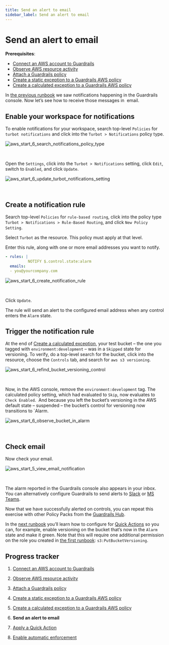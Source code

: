 ```yaml
---
title: Send an alert to email
sidebar_label: Send an alert to email
---
```



# Send an alert to email

**Prerequisites**: 

- [Connect an AWS account to Guardrails](/guardrails/docs/runbooks/getting-started-aws/connect-an-account/)
- [Observe AWS resource activity](/guardrails/docs/runbooks/getting-started-aws/observe-aws-activity/)
- [Attach a Guardrails policy](/guardrails/docs/runbooks/getting-started-aws/attach-a-policy/)
- [Create a static exception to a Guardrails AWS policy](/guardrails/docs/runbooks/getting-started-aws/create-static-exception/)
- [Create a calculated exception to a Guardrails AWS policy](/guardrails/docs/runbooks/getting-started-aws/create-calculated-exception/)


In [the previous runbook](/guardrails/docs/runbooks/getting-started-aws/create-calculated-exception) we saw notifications happening in the Guardrails console. Now let’s see how to receive those messages in  email. 

## Enable your workspace for notifications

  
To enable notifications for your workspace, search top-level `Policies` for `turbot notifications` and click into the `Turbot > Notifications` policy type.  
<p><img alt="aws_start_6_search_notifications_policy_type" src="/images/docs/guardrails/runbooks/getting-started-aws/send-alert-to-email/aws-start-6-search-notifications-policy-type.png"/></p><br/>  


Open the `Settings`, click into the `Turbot > Notifications` setting, click `Edit`, switch to `Enabled`, and click `Update`.  
<p><img alt="aws_start_6_update_turbot_notifications_setting" src="/images/docs/guardrails/runbooks/getting-started-aws/send-alert-to-email/aws-start-6-update-turbot-notifications-setting.png"/></p><br/>

## Create a notification rule

Search top-level `Policies` for `rule-based routing`, click into the policy type `Turbot > Notifications > Rule-Based Routing`, and click `New Policy Setting`.  
  
Select `Turbot` as the resource. This policy must apply at that level.  
  
Enter this rule, along with one or more email addresses you want to notify.  
  
```yaml
- rules: |
          NOTIFY $.control.state:alarm
  emails:
  - you@yourcompany.com  
```  
<p><img alt="aws_start_6_create_notification_rule" src="/images/docs/guardrails/runbooks/getting-started-aws/send-alert-to-email/aws-start-6-create-notification-rule.png"/></p><br/>

Click `Update`.  


The rule will send an alert to the configured email address when any control enters the `Alarm` state.

## Trigger the notification rule

At the end of [Create a calculated exception](/guardrails/docs/integrations/aws/getting-started-aws/create_calculated_exception), your test bucket – the one you tagged with `environment:development` – was in a `Skipped` state for versioning. To verify, do a top-level search for the bucket, click into the resource, choose the `Controls` tab, and search for `aws s3 versioning`.
<p><img alt="aws_start_6_refind_bucket_versioning_control" src="/images/docs/guardrails/runbooks/getting-started-aws/send-alert-to-email/aws-start-6-refind-bucket-versioning-control.png"/></p><br/>

Now, in the AWS console, remove the `environment:development` tag. The calculated policy setting, which had evaluated to `Skip`, now evaluates to `Check Enabled`.  And because you left the bucket’s versioning in the AWS default state – suspended – the bucket’s control for versioning now transitions to `Alarm.   
<p><img alt="aws_start_6_observe_bucket_in_alarm" src="/images/docs/guardrails/runbooks/getting-started-aws/send-alert-to-email/aws-start-6-observe-bucket-in-alarm.png"/></p><br/>  


## Check email

  
Now check your email.
<p><img alt="aws_start_5_view_email_notification" src="/images/docs/guardrails/runbooks/getting-started-aws/send-alert-to-email/aws-start-5-view-email-notification.png"/></p><br/>

  
The alarm reported in the Guardrails console also appears in your inbox. You can alternatively configure Guardrails to send alerts to [Slack]([https://turbot.com/guardrails/docs/guides/notifications/templates#example-slack-template](https://turbot.com/guardrails/docs/guides/notifications/templates#example-slack-template)) or [MS Teams](https://turbot.com/guardrails/docs/guides/notifications/templates#example-ms-teams-template).

Now that we have successfully alerted on controls, you can repeat this exercise with other Policy Packs from the [Guardrails Hub](hub.guardrails.com). 

In the [next runbook](/guardrails/docs/runbooks/getting-started-aws/apply-quick-action) you’ll learn how to configure for [Quick Actions]([/guardrails/docs/guides/quick-actions](https://turbot.com/guardrails/docs/guides/quick-actions#enabling-quick-actions)) so you can, for example, enable versioning on the bucket that’s now in the `Alarm` state and make it green. Note that this will require one additional permission on the role you created in [the first runbook]([/](https://turbot.com/guardrails/docs/guides/notifications/templates#example-slack-template)guardrails/docs/runbooks/getting-started-aws/connect-an-account): `s3:PutBucketVersioning`. 


## Progress tracker

1. [Connect an AWS account to Guardrails](/guardrails/docs/runbooks/getting-started-aws/connect-an-account/)

2. [Observe AWS resource activity](/guardrails/docs/runbooks/getting-started-aws/observe-aws-activity/)

3. [Attach a Guardrails policy](/guardrails/docs/runbooks/getting-started-aws/attach-a-policy/)

4. [Create a static exception to a Guardrails AWS policy](/guardrails/docs/runbooks/getting-started-aws/create-static-exception/)

5. [Create a calculated exception to a Guardrails AWS policy](/guardrails/docs/runbooks/getting-started-aws/create-calculated-exception/)

6. **Send an alert to email**

7. [Apply a Quick Action](/guardrails/docs/runbooks/getting-started-aws/apply-quick-action/)

8. [Enable automatic enforcement](/guardrails/docs/runbooks/getting-started-aws/enable-enforcement/)
